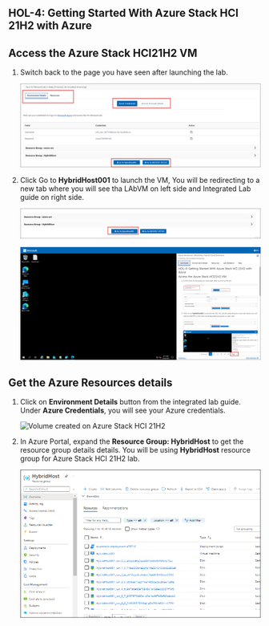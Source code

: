 HOL-4: Getting Started With Azure Stack HCI 21H2 with Azure
-------------------------

Access the Azure Stack HCI21H2 VM
----------

1. Switch back to the page you have seen after launching the lab.

    ![Volume created on Azure Stack HCI 21H2](/media/main.png "Volume created on Azure Stack HCI 21H2")
       
2. Click Go to **HybridHost001** to launch the VM, You will be redirecting to a new tab where you will see tha LAbVM on left side and Integrated Lab guide on right side.

    ![Volume created on Azure Stack HCI 21H2](/media/startvm.png "Volume created on Azure Stack HCI 21H2")
    
    ![Volume created on Azure Stack HCI 21H2](/media/mainpage-upd.png "Volume created on Azure Stack HCI 21H2")
       

Get the Azure Resources details
-------

1. Click on **Environment Details** button from the integrated lab guide. Under **Azure Credentials**, you will see your Azure credentials.

     ![Volume created on Azure Stack HCI 21H2](https://raw.githubusercontent.com/CloudLabsAI-Azure/AIW-Hybrid-cloud-solutions/event-27/media/resources-updt.png "Volume created on Azure Stack HCI 21H2")

1.  In Azure Portal, expand the **Resource Group: HybridHost** to get the resource group details details. You will be using **HybridHost** resource group for Azure Stack HCI 21H2 lab.

    ![Volume created on Azure Stack HCI 21H2](/media/detailss-upd.png "Volume created on Azure Stack HCI 21H2")

